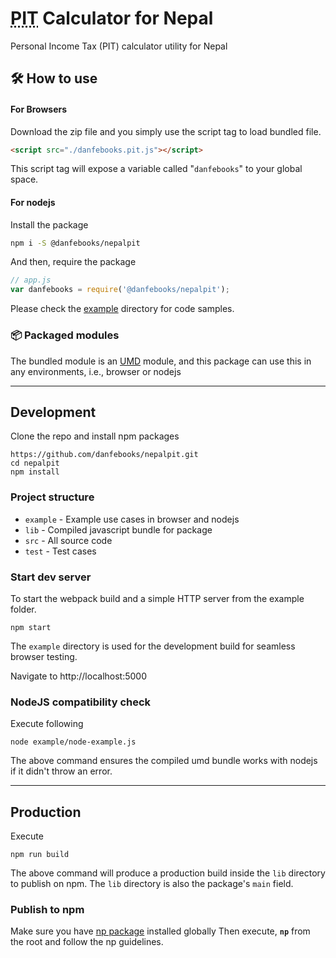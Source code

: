 # <abbr title="Personal Income Tax">PIT</abbr> Calculator for Nepal
Personal Income Tax (PIT) calculator utility for Nepal

## 🛠 How to use

#### For Browsers
Download the zip file and you simply use the script tag to load bundled file.
```html
<script src="./danfebooks.pit.js"></script>
```
This script tag will expose a variable called "`danfebooks`" to your global space. 

#### For nodejs
Install the package
```bash
npm i -S @danfebooks/nepalpit
```

And then, require the package

```js
// app.js
var danfebooks = require('@danfebooks/nepalpit');
```

Please check the [example](./example) directory for code samples.

### 📦 Packaged  modules
The bundled module is an [UMD](https://github.com/umdjs/umd)  module, and this package can use this in any environments, i.e., browser or nodejs

___

## Development

Clone the repo and install npm packages
```
https://github.com/danfebooks/nepalpit.git
cd nepalpit
npm install
```

### Project structure
* `example` - Example use cases in browser and nodejs
* `lib` - Compiled javascript bundle for package
* `src` - All source code
* `test` - Test cases

### Start dev server

To start the webpack build and a simple HTTP server from the example folder.
```
npm start
```

The `example` directory is used for the development build for seamless browser testing.

Navigate to http://localhost:5000

### NodeJS compatibility check

Execute following
```
node example/node-example.js
```
The above command ensures the compiled umd bundle works with nodejs if it didn't throw an error.
___
## Production
Execute
```
npm run build
```
The above command will produce a production build inside the `lib` directory to publish on npm. The `lib` directory is also the package's `main` field.

### Publish to npm
Make sure you have [np package](https://github.com/sindresorhus/np) installed globally Then execute, **`np`** from the root and follow the np guidelines.
